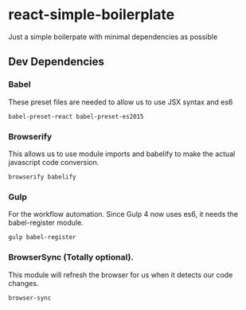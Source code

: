 # react-simple-boilerplate

Just a simple boilerpate with minimal dependencies as possible

## Dev Dependencies
### Babel 
These preset files are needed to allow us to use JSX syntax and es6  

`babel-preset-react
babel-preset-es2015`

### Browserify
This allows us to use module imports and babelify to make the actual javascript code conversion. 

`browserify
babelify`

### Gulp
For the workflow automation. Since Gulp 4 now uses es6, it needs the babel-register module.

`gulp
babel-register`

### BrowserSync (Totally optional). 
This module will refresh the browser for us when it detects our code changes.

`browser-sync`
